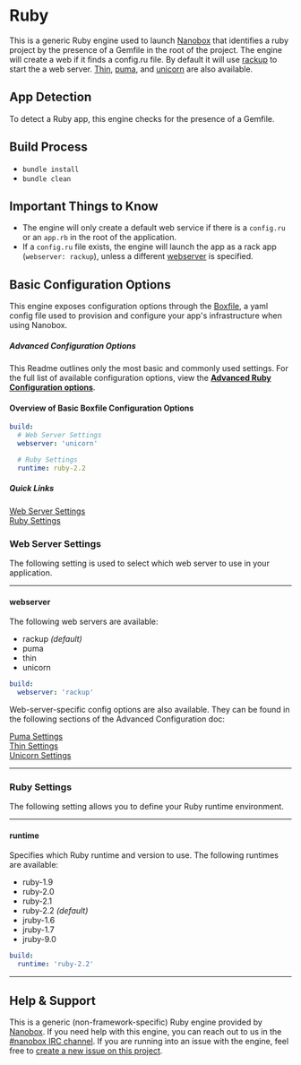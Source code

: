 # Ruby

This is a generic Ruby engine used to launch [Nanobox](http://nanobox.io) that identifies a ruby project by the presence of a Gemfile in the root of the project. The engine will create a web if it finds a config.ru file. By default it will use [rackup](http://rack.github.io/) to start the a web server. [Thin](http://code.macournoyer.com/thin/), [puma](http://puma.io/), and [unicorn](http://unicorn.bogomips.org/) are also available.

## App Detection
To detect a Ruby app, this engine checks for the presence of a Gemfile.

## Build Process
- `bundle install`
- `bundle clean`

## Important Things to Know
- The engine will only create a default web service if there is a `config.ru` or an `app.rb` in the root of the application.
- If a `config.ru` file exists, the engine will launch the app as a rack app (`webserver: rackup`), unless a different [webserver](#webserver) is specified.

## Basic Configuration Options

This engine exposes configuration options through the [Boxfile](http://docs.nanobox.io/boxfile/), a yaml config file used to provision and configure your app's infrastructure when using Nanobox. 

##### *Advanced Configuration Options*
This Readme outlines only the most basic and commonly used settings. For the full list of available configuration options, view the **[Advanced Ruby Configuration options](https://github.com/pagodabox/nanobox-engine-ruby/blob/master/doc/advanced-ruby-config.md)**.

#### Overview of Basic Boxfile Configuration Options
```yaml
build:
  # Web Server Settings
  webserver: 'unicorn'

  # Ruby Settings
  runtime: ruby-2.2
```

##### Quick Links
[Web Server Settings](#web-server-settings)  
[Ruby Settings](#ruby-settings)   

### Web Server Settings
The following setting is used to select which web server to use in your application.

---

#### webserver
The following web servers are available:

- rackup *(default)*
- puma
- thin
- unicorn

```yaml
build:
  webserver: 'rackup'
```

Web-server-specific config options are also available. They can be found in the following sections of the Advanced Configuration doc:

[Puma Settings](https://github.com/pagodabox/nanobox-engine-ruby/blob/master/doc/advanced-ruby-config.md#puma-settings)  
[Thin Settings](https://github.com/pagodabox/nanobox-engine-ruby/blob/master/doc/advanced-ruby-config.md#thin-settings)  
[Unicorn Settings](https://github.com/pagodabox/nanobox-engine-ruby/blob/master/doc/advanced-ruby-config.md#unicorn-settings)

---

### Ruby Settings
The following setting allows you to define your Ruby runtime environment.

---

#### runtime
Specifies which Ruby runtime and version to use. The following runtimes are available:

- ruby-1.9
- ruby-2.0
- ruby-2.1
- ruby-2.2 *(default)*
- jruby-1.6
- jruby-1.7
- jruby-9.0

```yaml
build:
  runtime: 'ruby-2.2'
```

---

## Help & Support
This is a generic (non-framework-specific) Ruby engine provided by [Nanobox](http://nanobox.io). If you need help with this engine, you can reach out to us in the [#nanobox IRC channel](http://webchat.freenode.net/?channels=nanobox). If you are running into an issue with the engine, feel free to [create a new issue on this project](https://github.com/pagodabox/nanobox-engine-ruby/issues/new).